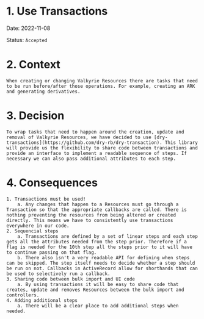 # 1. Use Transactions
   Date: 2022-11-08

   Status: `Accepted`

# 2. Context

    When creating or changing Valkyrie Resources there are tasks that need to be run before/after those operations. For example, creating an ARK and generating derivatives.

# 3. Decision

    To wrap tasks that need to happen around the creation, update and removal of Valkyrie Resources, we have decided to use [dry-transactions](https://github.com/dry-rb/dry-transaction). This library will provide us the flexibility to share code between transactions and provide an interface to implement a readable sequence of steps. If necessary we can also pass additional attributes to each step. 

# 4. Consequences

    1. Transactions must be used! 
        a. Any changes that happen to a Resources must go through a Transaction so that the appropriate callbacks are called. There is nothing preventing the resources from being altered or created directly. This means we have to consistently use transactions everywhere in our code.
    2. Sequencial steps
        a. Transactions are defined by a set of linear steps and each step gets all the attributes needed from the step prior. Therefore if a flag is needed for the 10th step all the steps prior to it will have to continue passing on that flag.
        b. There also isn't a very readable API for defining when steps can be skipped. The step itself needs to decide whether a step should be run on not. Callbacks in ActiveRecord allow for shorthands that can be used to selectively run a callback.
    3. Sharing code between bulk import and UI code
        a. By using transactions it will be easy to share code that creates, update and removes Resources between the bulk import and controllers. 
    4. Adding additional steps 
        a. There will be a clear place to add additional steps when needed.
